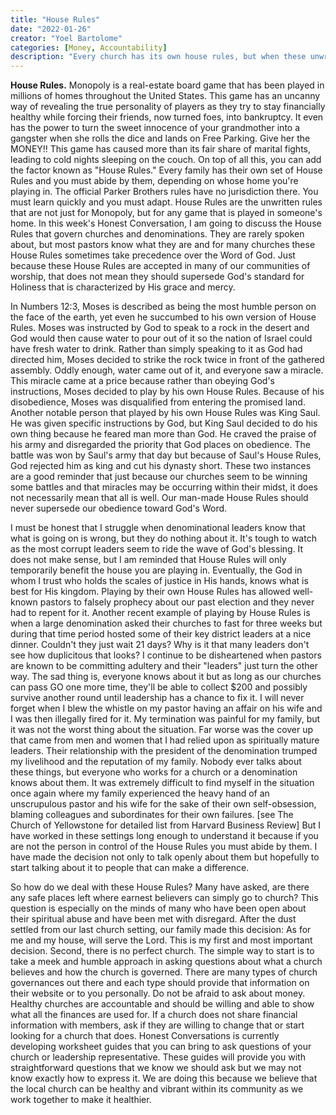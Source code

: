 ```yaml
---
title: "House Rules"
date: "2022-01-26"
creator: "Yoel Bartolome"
categories: [Money, Accountability]
description: "Every church has its own house rules, but when these unwritten codes override God's standards, the results can be devastating. This article calls for honesty, accountability, and a return to true obedience."
---
```


**House Rules.** Monopoly is a real-estate board game that has been played in millions of homes throughout the United States. This game has an uncanny way of revealing the true personality of players as they try to stay financially healthy while forcing their friends, now turned foes, into bankruptcy. It even has the power to turn the sweet innocence of your grandmother into a gangster when she rolls the dice and lands on Free Parking. Give her the MONEY!! This game has caused more than its fair share of marital fights, leading to cold nights sleeping on the couch. On top of all this, you can add the factor known as "House Rules." Every family has their own set of House Rules and you must abide by them, depending on whose home you're playing in. The official Parker Brothers rules have no jurisdiction there. You must learn quickly and you must adapt. House Rules are the unwritten rules that are not just for Monopoly, but for any game that is played in someone's home. In this week's Honest Conversation, I am going to discuss the House Rules that govern churches and denominations. They are rarely spoken about, but most pastors know what they are and for many churches these House Rules sometimes take precedence over the Word of God. Just because these House Rules are accepted in many of our communities of worship, that does not mean they should supersede God's standard for Holiness that is characterized by His grace and mercy.

In Numbers 12:3, Moses is described as being the most humble person on the face of the earth, yet even he succumbed to his own version of House Rules. Moses was instructed by God to speak to a rock in the desert and God would then cause water to pour out of it so the nation of Israel could have fresh water to drink. Rather than simply speaking to it as God had directed him, Moses decided to strike the rock twice in front of the gathered assembly. Oddly enough, water came out of it, and everyone saw a miracle. This miracle came at a price because rather than obeying God's instructions, Moses decided to play by his own House Rules. Because of his disobedience, Moses was disqualified from entering the promised land. Another notable person that played by his own House Rules was King Saul. He was given specific instructions by God, but King Saul decided to do his own thing because he feared man more than God. He craved the praise of his army and disregarded the priority that God places on obedience. The battle was won by Saul's army that day but because of Saul's House Rules, God rejected him as king and cut his dynasty short. These two instances are a good reminder that just because our churches seem to be winning some battles and that miracles may be occurring within their midst, it does not necessarily mean that all is well. Our man-made House Rules should never supersede our obedience toward God's Word.

I must be honest that I struggle when denominational leaders know that what is going on is wrong, but they do nothing about it. It's tough to watch as the most corrupt leaders seem to ride the wave of God's blessing. It does not make sense, but I am reminded that House Rules will only temporarily benefit the house you are playing in. Eventually, the God in whom I trust who holds the scales of justice in His hands, knows what is best for His kingdom. Playing by their own House Rules has allowed well-known pastors to falsely prophecy about our past election and they never had to repent for it. Another recent example of playing by House Rules is when a large denomination asked their churches to fast for three weeks but during that time period hosted some of their key district leaders at a nice dinner. Couldn't they just wait 21 days? Why is it that many leaders don't see how duplicitous that looks? I continue to be disheartened when pastors are known to be committing adultery and their "leaders" just turn the other way. The sad thing is, everyone knows about it but as long as our churches can pass GO one more time, they'll be able to collect $200 and possibly survive another round until leadership has a chance to fix it. I will never forget when I blew the whistle on my pastor having an affair on his wife and I was then illegally fired for it. My termination was painful for my family, but it was not the worst thing about the situation. Far worse was the cover up that came from men and women that I had relied upon as spiritually mature leaders. Their relationship with the president of the denomination trumped my livelihood and the reputation of my family. Nobody ever talks about these things, but everyone who works for a church or a denomination knows about them. It was extremely difficult to find myself in the situation once again where my family experienced the heavy hand of an unscrupulous pastor and his wife for the sake of their own self-obsession, blaming colleagues and subordinates for their own failures. [see The Church of Yellowstone for detailed list from Harvard Business Review] But I have worked in these settings long enough to understand it because if you are not the person in control of the House Rules you must abide by them. I have made the decision not only to talk openly about them but hopefully to start talking about it to people that can make a difference.

So how do we deal with these House Rules? Many have asked, are there any safe places left where earnest believers can simply go to church? This question is especially on the minds of many who have been open about their spiritual abuse and have been met with disregard. After the dust settled from our last church setting, our family made this decision: As for me and my house, will serve the Lord. This is my first and most important decision. Second, there is no perfect church. The simple way to start is to take a meek and humble approach in asking questions about what a church believes and how the church is governed. There are many types of church governances out there and each type should provide that information on their website or to you personally. Do not be afraid to ask about money. Healthy churches are accountable and should be willing and able to show what all the finances are used for. If a church does not share financial information with members, ask if they are willing to change that or start looking for a church that does. Honest Conversations is currently developing worksheet guides that you can bring to ask questions of your church or leadership representative. These guides will provide you with straightforward questions that we know we should ask but we may not know exactly how to express it. We are doing this because we believe that the local church can be healthy and vibrant within its community as we work together to make it healthier.